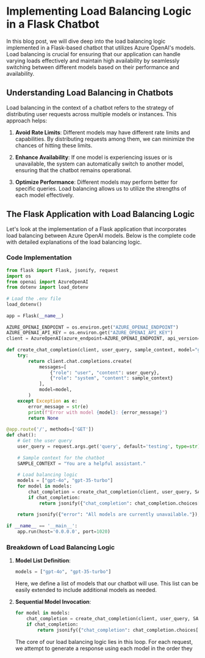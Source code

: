 # Implementing Load Balancing Logic in a Flask Chatbot
   
In this blog post, we will dive deep into the load balancing logic implemented in a Flask-based chatbot that utilizes Azure OpenAI's models. Load balancing is crucial for ensuring that our application can handle varying loads effectively and maintain high availability by seamlessly switching between different models based on their performance and availability.  
   
## Understanding Load Balancing in Chatbots  
   
Load balancing in the context of a chatbot refers to the strategy of distributing user requests across multiple models or instances. This approach helps:  
   
1. **Avoid Rate Limits**: Different models may have different rate limits and capabilities. By distributing requests among them, we can minimize the chances of hitting these limits.  
     
2. **Enhance Availability**: If one model is experiencing issues or is unavailable, the system can automatically switch to another model, ensuring that the chatbot remains operational.  
   
3. **Optimize Performance**: Different models may perform better for specific queries. Load balancing allows us to utilize the strengths of each model effectively.  
   
## The Flask Application with Load Balancing Logic  
   
Let's look at the implementation of a Flask application that incorporates load balancing between Azure OpenAI models. Below is the complete code with detailed explanations of the load balancing logic.  
   
### Code Implementation  
   
```python  
from flask import Flask, jsonify, request  
import os  
from openai import AzureOpenAI  
from dotenv import load_dotenv  
   
# Load the .env file  
load_dotenv()  
   
app = Flask(__name__)  
   
AZURE_OPENAI_ENDPOINT = os.environ.get("AZURE_OPENAI_ENDPOINT")  
AZURE_OPENAI_API_KEY = os.environ.get("AZURE_OPENAI_API_KEY")  
client = AzureOpenAI(azure_endpoint=AZURE_OPENAI_ENDPOINT, api_version="2023-07-01-preview", api_key=AZURE_OPENAI_API_KEY)  
   
def create_chat_completion(client, user_query, sample_context, model="gpt-4o"):  
    try:  
        return client.chat.completions.create(  
            messages=[  
                {"role": "user", "content": user_query},  
                {"role": "system", "content": sample_context}  
            ],  
            model=model,  
        )  
    except Exception as e:  
        error_message = str(e)  
        print(f"Error with model {model}: {error_message}")  
        return None  
   
@app.route('/', methods=['GET'])  
def chat():  
    # Get the user query  
    user_query = request.args.get('query', default='testing', type=str)  
  
    # Sample context for the chatbot  
    SAMPLE_CONTEXT = "You are a helpful assistant."  
  
    # Load balancing logic  
    models = ["gpt-4o", "gpt-35-turbo"]  
    for model in models:  
        chat_completion = create_chat_completion(client, user_query, SAMPLE_CONTEXT, model=model)  
        if chat_completion:  
            return jsonify({"chat_completion": chat_completion.choices[0].message.content})  
  
    return jsonify({"error": "All models are currently unavailable."}), 503  
   
if __name__ == '__main__':  
    app.run(host='0.0.0.0', port=1020)  
```  
   
### Breakdown of Load Balancing Logic  
   
1. **Model List Definition**:   
   ```python  
   models = ["gpt-4o", "gpt-35-turbo"]  
   ```  
   Here, we define a list of models that our chatbot will use. This list can be easily extended to include additional models as needed.  
   
2. **Sequential Model Invocation**:  
   ```python  
   for model in models:  
       chat_completion = create_chat_completion(client, user_query, SAMPLE_CONTEXT, model=model)  
       if chat_completion:  
           return jsonify({"chat_completion": chat_completion.choices[0].message.content})  
   ```  
   The core of our load balancing logic lies in this loop. For each request, we attempt to generate a response using each model in the order they
